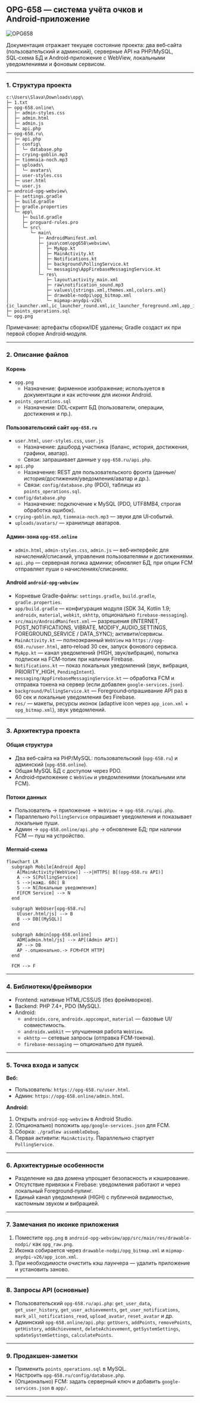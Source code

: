 ## OPG-658 — система учёта очков и Android‑приложение

![OPG658](./opg.png)

Документация отражает текущее состояние проекта: два веб‑сайта (пользовательский и админский), серверные API на PHP/MySQL, SQL‑схема БД и Android‑приложение с WebView, локальными уведомлениями и фоновым сервисом.

---

### 1. Структура проекта

```text
c:\Users\Slava\Downloads\opg\
├─ 1.txt
├─ opg-658.online\
│  ├─ admin-styles.css
│  ├─ admin.html
│  ├─ admin.js
│  └─ api.php
├─ opg-658.ru\
│  ├─ api.php
│  ├─ config\
│  │  └─ database.php
│  ├─ crying-goblin.mp3
│  ├─ tiomnaia-noch.mp3
│  ├─ uploads\
│  │  └─ avatars\
│  ├─ user-styles.css
│  ├─ user.html
│  └─ user.js
├─ android-opg-webview\
│  ├─ settings.gradle
│  ├─ build.gradle
│  ├─ gradle.properties
│  └─ app\
│     ├─ build.gradle
│     ├─ proguard-rules.pro
│     └─ src\
│        └─ main\
│           ├─ AndroidManifest.xml
│           ├─ java\com\opg658\webview\
│           │  ├─ MyApp.kt
│           │  ├─ MainActivity.kt
│           │  ├─ Notifications.kt
│           │  ├─ background\PollingService.kt
│           │  └─ messaging\AppFirebaseMessagingService.kt
│           └─ res\
│              ├─ layout\activity_main.xml
│              ├─ raw\notification_sound.mp3
│              ├─ values\{strings.xml,themes.xml,colors.xml}
│              ├─ drawable-nodpi\opg_bitmap.xml
│              └─ mipmap-anydpi-v26\{ic_launcher.xml,ic_launcher_round.xml,ic_launcher_foreground.xml,app_icon.xml,opg.xml}
├─ points_operations.sql
└─ opg.png
```

Примечание: артефакты сборки/IDE удалены; Gradle создаст их при первой сборке Android‑модуля.

---

### 2. Описание файлов

#### Корень
- `opg.png`
  - Назначение: фирменное изображение; используется в документации и как источник для иконки Android.
- `points_operations.sql`
  - Назначение: DDL‑скрипт БД (пользователи, операции, достижения и пр.).

#### Пользовательский сайт `opg-658.ru`
- `user.html`, `user-styles.css`, `user.js`
  - Назначение: дашборд участника (баланс, история, достижения, графики, аватар).
  - Связи: запрашивает данные у `opg-658.ru/api.php`.
- `api.php`
  - Назначение: REST для пользовательского фронта (данные/история/достижения/уведомления/аватар и др.).
  - Связи: `config/database.php` (PDO), таблицы из `points_operations.sql`.
- `config/database.php`
  - Назначение: подключение к MySQL (PDO, UTF8MB4, строгая обработка ошибок).
- `crying-goblin.mp3`, `tiomnaia-noch.mp3` — звуки для UI‑событий.
- `uploads/avatars/` — хранилище аватаров.

#### Админ‑зона `opg-658.online`
- `admin.html`, `admin-styles.css`, `admin.js` — веб‑интерфейс для начислений/списаний, управления пользователями и достижениями.
- `api.php` — серверная логика админки; обновляет БД, при опции FCM отправляет пуши о начислениях/списаниях.

#### Android `android-opg-webview`
- Корневые Gradle‑файлы: `settings.gradle`, `build.gradle`, `gradle.properties`.
- `app/build.gradle` — конфигурация модуля (SDK 34, Kotlin 1.9; `androidx`, `material`, `webkit`, `okhttp`, опционально `firebase-messaging`).
- `src/main/AndroidManifest.xml` — разрешения (INTERNET, POST_NOTIFICATIONS, VIBRATE, MODIFY_AUDIO_SETTINGS, FOREGROUND_SERVICE / DATA_SYNC); активити/сервисы.
- `MainActivity.kt` — полноэкранный `WebView` на `https://opg-658.ru/user.html`, авто‑reload 30 сек, запуск фонового сервиса.
- `MyApp.kt` — канал уведомлений (HIGH, звук/вибрация), попытка подписки на FCM‑топик при наличии Firebase.
- `Notifications.kt` — показ локальных уведомлений (звук, вибрация, PRIORITY_HIGH, `PendingIntent`).
- `messaging/AppFirebaseMessagingService.kt` — обработка FCM и отправка токена на сервер (если добавлен `google-services.json`).
- `background/PollingService.kt` — Foreground‑опрашивание API раз в 60 сек и локальные уведомления без Firebase.
- `res/` — макеты, ресурсы иконок (adaptive icon через `app_icon.xml` + `opg_bitmap.xml`), звук уведомлений.

---

### 3. Архитектура проекта

#### Общая структура
- Два веб‑сайта на PHP/MySQL: пользовательский (`opg-658.ru`) и админский (`opg-658.online`).
- Общая MySQL БД с доступом через PDO.
- Android‑приложение с `WebView` и уведомлениями (локальными или FCM).

#### Потоки данных
- Пользователь → приложение → `WebView` → `opg-658.ru/api.php`.
- Параллельно `PollingService` опрашивает уведомления и показывает локальные пуши.
- Админ → `opg-658.online/api.php` → обновление БД; при наличии FCM — пуш на устройство.

#### Mermaid‑схема

```mermaid
flowchart LR
  subgraph Mobile[Android App]
    A[MainActivity(WebView)] -->|HTTPS| B[(opg-658.ru API)]
    A --> S[PollingService]
    S -->|кажд. 60с| B
    S --> N[Локальные уведомления]
    F[FCM Service] --> N
  end

  subgraph WebUser[opg-658.ru]
    U[user.html/js] --> B
    B --> DB[(MySQL)]
  end

  subgraph Admin[opg-658.online]
    ADM[admin.html/js] --> AP[(Admin API)]
    AP --> DB
    AP -.опционально.-> FCM>FCM HTTP]
  end

  FCM --> F
```

---

### 4. Библиотеки/фреймворки

- Frontend: нативные HTML/CSS/JS (без фреймворков).
- Backend: PHP 7.4+, PDO (MySQL).
- Android:
  - `androidx.core`, `androidx.appcompat`, `material` — базовые UI/совместимость.
  - `androidx.webkit` — улучшенная работа `WebView`.
  - `okhttp` — сетевые запросы (отправка FCM‑токена).
  - `firebase-messaging` — опционально для пушей.

---

### 5. Точка входа и запуск

**Веб:**
- Пользователь: `https://opg-658.ru/user.html`.
- Админ: `https://opg-658.online/admin.html`.

**Android:**
1. Открыть `android-opg-webview` в Android Studio.
2. (Опционально) положить `app/google-services.json` для FCM.
3. Сборка: `./gradlew assembleDebug`.
4. Первая активити: `MainActivity`. Параллельно стартует `PollingService`.

---

### 6. Архитектурные особенности

- Разделение на два домена упрощает безопасность и кэширование.
- Отсутствие привязки к Firebase: уведомления работают и через локальный Foreground‑пулинг.
- Единый канал уведомлений (HIGH) с публичной видимостью, кастомным звуком и вибрацией.

---

### 7. Замечания по иконке приложения

1) Поместите `opg.png` в `android-opg-webview/app/src/main/res/drawable-nodpi/` как `opg_raw.png`.
2) Иконка собирается через `drawable-nodpi/opg_bitmap.xml` и `mipmap-anydpi-v26/app_icon.xml`.
3) При необходимости очистить кэш лаунчера — удалить приложение и установить заново.

---

### 8. Запросы API (основные)

- Пользовательский `opg-658.ru/api.php`: `get_user_data`, `get_user_history`, `get_user_achievements`, `get_user_notifications`, `mark_all_notifications_read`, `upload_avatar`, `reset_avatar` и др.
- Админский `opg-658.online/api.php`: `getUsers`, `addPoints`, `removePoints`, `getHistory`, `addAchievement`, `deleteAchievement`, `getSystemSettings`, `updateSystemSettings`, `calculatePoints`.

---

### 9. Продакшен‑заметки

- Применить `points_operations.sql` в MySQL.
- Настроить `opg-658.ru/config/database.php`.
- (Опционально) FCM: задать серверный ключ и добавить `google-services.json` в `app/`.

---